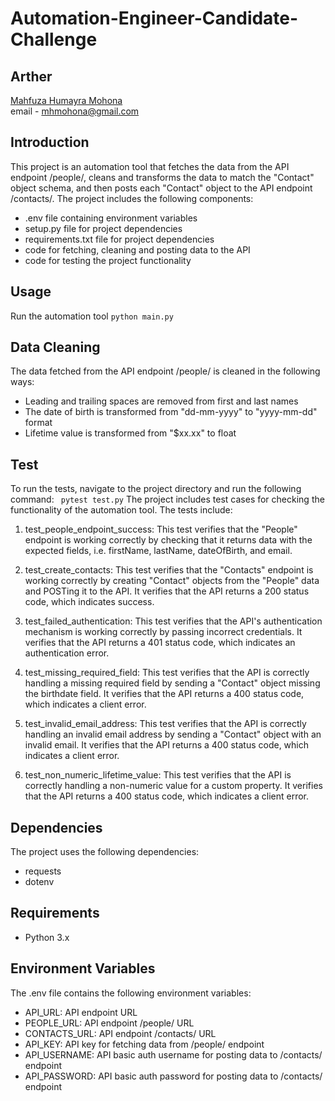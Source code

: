 # Automation-Engineer-Candidate-Challenge

## Arther
[Mahfuza Humayra Mohona](https://www.linkedin.com/in/mhmohona/)\
email - mhmohona@gmail.com

## Introduction
This project is an automation tool that fetches the data from the API endpoint /people/, cleans and transforms the data to match the "Contact" object schema, and then posts each "Contact" object to the API endpoint /contacts/. The project includes the following components:

* .env file containing environment variables
* setup.py file for project dependencies
* requirements.txt file for project dependencies
* code for fetching, cleaning and posting data to the API
* code for testing the project functionality

## Usage
Run the automation tool
`python main.py`


## Data Cleaning
The data fetched from the API endpoint /people/ is cleaned in the following ways:

* Leading and trailing spaces are removed from first and last names
* The date of birth is transformed from "dd-mm-yyyy" to "yyyy-mm-dd" format
* Lifetime value is transformed from "$xx.xx" to float

## Test
 To run the tests, navigate to the project directory and run the following command:
` pytest test.py` 
The project includes test cases for checking the functionality of the automation tool. The tests include:

1. test_people_endpoint_success: This test verifies that the "People" endpoint is working correctly by checking that it returns data with the expected fields, i.e. firstName, lastName, dateOfBirth, and email.

2. test_create_contacts: This test verifies that the "Contacts" endpoint is working correctly by creating "Contact" objects from the "People" data and POSTing it to the API. It verifies that the API returns a 200 status code, which indicates success.

3. test_failed_authentication: This test verifies that the API's authentication mechanism is working correctly by passing incorrect credentials. It verifies that the API returns a 401 status code, which indicates an authentication error.

4. test_missing_required_field: This test verifies that the API is correctly handling a missing required field by sending a "Contact" object missing the birthdate field. It verifies that the API returns a 400 status code, which indicates a client error.

5. test_invalid_email_address: This test verifies that the API is correctly handling an invalid email address by sending a "Contact" object with an invalid email. It verifies that the API returns a 400 status code, which indicates a client error.

6. test_non_numeric_lifetime_value: This test verifies that the API is correctly handling a non-numeric value for a custom property. It verifies that the API returns a 400 status code, which indicates a client error.

## Dependencies
The project uses the following dependencies:

* requests
* dotenv

## Requirements
* Python 3.x

## Environment Variables
The .env file contains the following environment variables:

* API_URL: API endpoint URL
* PEOPLE_URL: API endpoint /people/ URL
* CONTACTS_URL: API endpoint /contacts/ URL
* API_KEY: API key for fetching data from /people/ endpoint
* API_USERNAME: API basic auth username for posting data to /contacts/ endpoint
* API_PASSWORD: API basic auth password for posting data to /contacts/ endpoint


